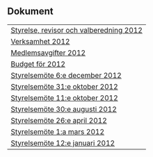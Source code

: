 ## Dokument

| |
|-|
|[Styrelse, revisor och valberedning 2012](HTM/seniorstyrelse.pdf)|
|[Verksamhet 2012](HTM/seniorverksamhet.pdf)|
|[Medlemsavgifter 2012](HTM/senioravgifter.pdf)|
|[Budget för 2012](HTM/seniorbudget2012.pdf)|
|[Styrelsemöte 6:e december 2012](HTM/Protokoll_SrS_nr6.pdf)|
|[Styrelsemöte 31:e oktober 2012](HTM/Protokoll_SrS_nr5.pdf)|
|[Styrelsemöte 11:e oktober 2012](HTM/protokoll_SrS_styrelse_11_okt_2012.pdf)|
|[Styrelsemöte 30:e augusti 2012](HTM/SrS_styrelse_30_augusti_2012.pdf)|
|[Styrelsemöte 26:e april 2012](HTM/Protokoll_SrS_2012_04_26.pdf)|
|[Styrelsemöte 1:a mars 2012](HTM/SrS_Protokoll_1_mars_2012.pdf)|
|[Styrelsemöte 12:e januari 2012](HTM/Protokoll_SrS_2012_01_12.pdf)|

